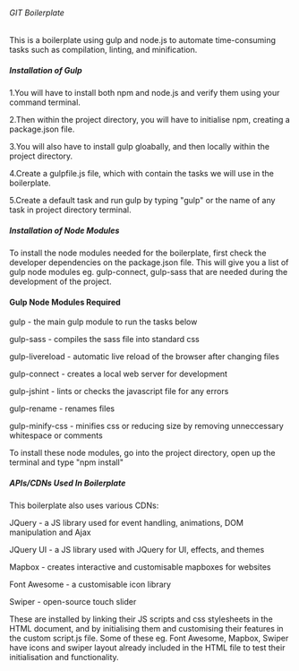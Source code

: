 ###### GIT Boilerplate

This is a boilerplate using gulp and node.js to automate time-consuming tasks such as compilation, linting, and minification.

##### Installation of Gulp
1.You will have to install both npm and node.js and verify them using your command terminal.

2.Then within the project directory, you will have to initialise npm, creating a package.json file.

3.You will also have to install gulp gloabally, and then locally within the project directory.

4.Create a gulpfile.js file, which with contain the tasks we will use in the boilerplate.

5.Create a default task and run gulp by typing "gulp" or the name of any task in project directory terminal.

##### Installation of Node Modules

To install the node modules needed for the boilerplate, first check the developer dependencies on the package.json file. This will give you a list of gulp node modules eg. gulp-connect, gulp-sass that are needed during the development of the project.

#### Gulp Node Modules Required

gulp - the main gulp module to run the tasks below

gulp-sass - compiles the sass file into standard css

gulp-livereload - automatic live reload of the browser after changing files

gulp-connect - creates a local web server for development

gulp-jshint - lints or checks the javascript file for any errors

gulp-rename - renames files

gulp-minify-css - minifies css or reducing size by removing unneccessary whitespace or comments

To install these node modules, go into the project directory, open up the terminal and type "npm install"

##### APIs/CDNs Used In Boilerplate

This boilerplate also uses various CDNs:

JQuery - a JS library used for event handling, animations, DOM manipulation and Ajax

JQuery UI - a JS library used with JQuery for UI, effects, and themes

Mapbox - creates interactive and customisable mapboxes for websites

Font Awesome - a customisable icon library

Swiper - open-source touch slider

These are installed by linking their JS scripts and css stylesheets in the HTML document, and by initialising them and customising their features in the custom script.js file. Some of these eg. Font Awesome, Mapbox, Swiper have icons and swiper layout already included in the HTML file to test their initialisation and functionality.

